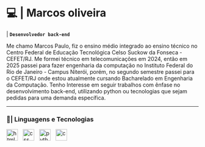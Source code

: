# 💻 | Marcos oliveira

| **`Desenvolvedor back-end`**

Me chamo Marcos Paulo, fiz o ensino médio integrado ao ensino técnico no Centro Federal de Educação Tecnológica Celso Suckow da Fonseca - CEFET/RJ. Me formei técnico em telecomunicações em 2024, então em 2025 passei para fazer engenharia da computação no Instituto Federal do Rio de Janeiro - Campus Niterói, porém, no segundo semestre passei para o CEFET/RJ onde estou atualmente cursando Bacharelado em Engenharia da Computação. Tenho Interesse em seguir trabalhos com ênfase no desenvolvimento back-end, utilizando python ou tecnologias que sejam pedidas para uma demanda específica.

---

### 🤖| Linguagens e Tecnologias

<img 
    align = "left"
    style = "padding-right: 10px;"
    alt="html"
    title = "HTML"
    width=30px
    src="https://cdn.jsdelivr.net/gh/devicons/devicon@latest/icons/html5/html5-original.svg" 
/>
<img
    align = "left"
    style = "padding-right: 10px;"
    alt="css"
    title = "CSS"
    width=30px
    src="https://cdn.jsdelivr.net/gh/devicons/devicon@latest/icons/css3/css3-original.svg"
/>

<img 
    align = "left"
    style = "padding-right: 10px;"
    alt="python"
    title = "PYTHON"
    width=30px
    src="https://cdn.jsdelivr.net/gh/devicons/devicon@latest/icons/python/python-original.svg" 
/>

<img 
    align = "left"
    style = "padding-right: 10px;"
    alt="c"
    title = "C"
    width=30px
    src="https://cdn.jsdelivr.net/gh/devicons/devicon@latest/icons/c/c-original.svg" 
/>
